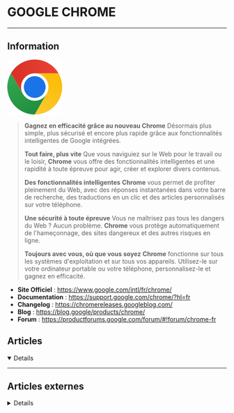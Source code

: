 # GOOGLE CHROME
---

## <i class="fa-solid fa-hashtag"></i> Information

![Logo](../../_media/apps/google_chrome/google_chrome-logo.svg ':size=250 :no-zoom')


> <i class="fa-solid fa-quote-left"></i> **Gagnez en efficacité grâce au nouveau Chrome**
> Désormais plus simple, plus sécurisé et encore plus rapide grâce aux fonctionnalités intelligentes de Google intégrées.
> 
> **Tout faire, plus vite**
> Que vous naviguiez sur le Web pour le travail ou le loisir, **Chrome** vous offre des fonctionnalités intelligentes et une rapidité à toute épreuve pour agir, créer et explorer divers contenus.
> 
> **Des fonctionnalités intelligentes**
>  **Chrome** vous permet de profiter pleinement du Web, avec des réponses instantanées dans votre barre de recherche, des traductions en un clic et des articles personnalisés sur votre téléphone.
> 
> **Une sécurité à toute épreuve**
> Vous ne maîtrisez pas tous les dangers du Web ? Aucun problème. **Chrome** vous protège automatiquement de l'hameçonnage, des sites dangereux et des autres risques en ligne.
>
> **Toujours avec vous, où que vous soyez**
> **Chrome** fonctionne sur tous les systèmes d'exploitation et sur tous vos appareils. Utilisez-le sur votre ordinateur portable ou votre téléphone, personnalisez-le et gagnez en efficacité. <i class="fa-solid fa-quote-left fa-rotate-180"></i>


- <i class="fa-solid fa-globe"></i> **Site Officiel** : https://www.google.com/intl/fr/chrome/
- <i class="fa-solid fa-book"></i> **Documentation** : https://support.google.com/chrome/?hl=fr
- <i class="fa-solid fa-file-circle-question"></i> **Changelog** : https://chromereleases.googleblog.com/
- <i class="fab fa-blogger-b"></i> **Blog** : https://blog.google/products/chrome/
- <i class="fas fa-comments"></i> **Forum** : https://productforums.google.com/forum/#!forum/chrome-fr



## <i class="fa-regular fa-newspaper"></i> Articles

<details open>

</details>

---

## <i class="fa-solid fa-glasses"></i> Articles externes

<details>

- [10 astuces de la Chrome Dev Tool que vous ne connaissez peut-être pas](https://cedriclegallo.fr/posts/201707/10-astuces-de-la-chrome-dev-tool-que-vous-ne-connaissez-peut-tre-pas/)
- [10 Fixes to Make Chrome Use Less Disk Space](https://www.makeuseof.com/fixes-chrome-less-disk-space/)
- [23 Website Permissions to Change in Google Chrome for Better Browsing](https://www.makeuseof.com/tag/website-permissions-change-chrome/)
- [6 Ways to Fix the “Download Failed Network Error” on Chrome](https://www.makeuseof.com/ways-to-fix-download-failed-network-error-chrome/)
- [7 Essential Privacy Settings for Chrome OS and Google Chrome](https://www.makeuseof.com/tag/privacy-settings-chrome-os-google-chrome/)
- [7 Google Chrome Tips That Will Boost Your Productivity](https://www.makeuseof.com/google-chrome-tips-that-boost-productivity-/)
- [7 Ways to Fix Slow Chrome Issues](https://www.makeuseof.com/fix-slow-chrome-issues/)
- [7 Ways to Stop Google Chrome From Opening on Startup in Windows](https://www.makeuseof.com/Ways-to-Stop-Google-Chrome-Opening-on-Startup-Windows/)
- [8 Tips to Make Chrome More Secure on Your Device](https://www.makeuseof.com/tips-make-chrome-more-secure/)
- [9 Hidden Features of Chrome DevTools](https://javascript.plainenglish.io/9-hidden-features-of-chrome-devtools-78856b2a96de)
- [9 Ways to Fix Slow Download Speeds on Chrome](https://www.makeuseof.com/fix-slow-download-speeds-chrome/)
- [9+ Chrome Extensions I Wish I Knew Earlier](https://javascript.plainenglish.io/9-chrome-extensions-i-wish-i-knew-earlier-a42ec954ac9e)
- [A Look at What’s New in Chrome DevTools in 2020](https://css-tricks.com/whats-new-in-devtools-2020/)
- [A Native Lazy Load for the Web](https://css-tricks.com/a-native-lazy-load-for-the-web-platform/)
- [Afficher le code source d'une extension Chrome ou Firefox dans le navigateur](https://blog.shevarezo.fr/post/2020/05/28/code-source-extension-chrome-firefox-dans-navigateur)
- [Build a Chrome Extension From Idea to Launch in an Afternoon](https://dzone.com/articles/build-a-chrome-extension-from-idea-to-launch-in-an)
- [Chrome 83: rollout of DNS over HTTPS (Secure DNS) begins](https://www.ghacks.net/2020/05/20/chrome-83-rollout-of-dns-over-https-secure-dns-begins/)
- [Chrome is blocking downloads? Here is why!](https://www.ghacks.net/2020/10/08/chrome-is-blocking-downloads-here-is-why/)
- [Chrome PDF Viewer Not Working? Here's How to Fix It](https://www.makeuseof.com/chrome-pdf-viewer-not-working-heres-how-to-fix-it/)
- [Chromium vs. Chrome – What’s the Difference?](https://dzone.com/articles/chromium-vs-chrome-whats-the-difference-1)
- [Comment activer le thème sombre de Google Chrome sur Windows 10](https://syskb.com/comment-activer-theme-sombre-chrome/)
- [Comment activer les sous-titres instantanés audio et vidéo dans Chrome ?](https://www.it-connect.fr/comment-activer-les-sous-titres-instantanes-audio-et-video-dans-chrome/)
- [Comment complètement réinitialiser Google Chrome](https://syskb.com/comment-completement-reinitialiser-google-chrome/)
- [Comment configurer Chrome par GPO ?](https://www.it-connect.fr/comment-configurer-chrome-par-gpo/)
- [Comment désactiver la « Liste de lecture » de Chrome ?](https://www.it-connect.fr/comment-desactiver-la-liste-de-lecture-de-chrome/)
- [Comment désactiver les notifications dans Google Chrome ?](https://www.it-connect.fr/comment-desactiver-les-notifications-dans-google-chrome/)
- [Comment enregistrer vos actions sur Chrome pour ensuite les rejouer automatiquement ?](https://korben.info/comment-enregistrer-vos-actions-sur-chrome-pour-ensuite-les-rejouer-automatiquement.html)
- [Comment ouvrir Chrome en ligne de commande ?](https://www.it-connect.fr/comment-ouvrir-chrome-en-ligne-de-commande/)
- [Comment utiliser le gestionnaire des tâches intégré à Edge et Chrome ?](https://www.it-connect.fr/comment-utiliser-le-gestionnaire-des-taches-integre-a-edge-et-chrome/)
- [Comment voir les extensions qui ralentissent votre navigateur Internet](https://syskb.com/comment-voir-les-extensions-qui-ralentissent-votre-navigateur-internet/)
- [Configuration du DNS over HTTPS dans les navigateurs](https://www.it-connect.fr/configuration-du-dns-over-https-dans-les-navigateurs/)
- [Configure Chrome to allow site content only on HTTPS sites](https://www.ghacks.net/2018/11/01/configure-chrome-to-allow-site-content-only-on-https-sites/)
- [Configurer le DNS-over-HTTPS dans Chrome par GPO](https://www.it-connect.fr/configurer-le-dns-over-https-dans-chrome-par-gpo/)
- [Configuring Chrome for Privacy and Convenience](https://dzone.com/articles/configuring-chrome-for-privacy-and-convenience)
- [Debug JavaScript in Google Chrome’s Dev Tools in 7 Easy Steps](https://dzone.com/articles/debug-javascript-in-google-chromes-dev-tools-in-7)
- [Démarrer automatiquement Chrome, Firefox, Opéra et IE en mode « Navigation Privée »](https://syskb.com/comment-demarrer-automatiquement-vos-navigateurs-dans-le-mode-navigation-privee/)
- [Démarrer automatiquement Chrome, Firefox, Opéra et IE en mode « Navigation Privée »](https://syskb.com/comment-demarrer-automatiquement-vos-navigateurs-dans-le-mode-navigation-privee/)
- [Déployer des favoris Chrome par GPO](https://www.it-connect.fr/deployer-des-favoris-chrome-par-gpo/)
- [Développer une extension pour navigateur](http://blog.ippon.fr/2018/02/08/developper-une-extension-pour-navigateur/)
- [Everything You Need to Know About Google Chrome's New Cookies Policy](https://www.makeuseof.com/everything-to-know-about-chromes-cookies-policy/)
- [Find out if your browser supports the new image format JPEG XL](https://www.ghacks.net/2021/05/11/find-out-if-your-browser-supports-the-new-image-format-jpeg-xl/)
- [Fix Chrome prioritizing search words over visited sites in address bar](https://www.ghacks.net/2019/05/14/fix-chrome-prioritizing-search-words-over-visited-sites-in-address-bar/)
- [Fix chrome.exe appearing on the Windows Lockscreen](https://www.ghacks.net/2019/06/07/fix-chrome-exe-appearing-on-the-windows-lockscreen/)
- [Fix DNS PROBE FINISHED NO INTERNET Chrome error on Windows 10](https://www.thewindowsclub.com/dns-probe-finished-no-internet-chrome-erro)
- [Fix ERR_BAD_SSL_CLIENT_AUTH_CERT error for Google Chrome](https://www.thewindowsclub.com/err_bad_ssl_client_auth_cert)
- [Fix ERR_SSL_VERSION_INTERFERENCE error on Google Chrome](https://www.thewindowsclub.com/err_ssl_version_interference)
- [Fix Google Chrome screen flashing on Windows 10](https://www.ghacks.net/2019/04/15/fix-google-chrome-screen-flashing-on-windows-10/)
- [Fix Google Chrome screen flickering issue on Windows 10](https://www.thewindowsclub.com/chrome-screen-flickering-issue-on-windows-10)
- [Fix Google Chrome's font looking off](https://www.ghacks.net/2018/05/05/fix-google-chromes-font-off/)
- [Getting Started with Headless Chrome](https://developers.google.com/web/updates/2017/04/headless-chrome)
- [Google adds temporary flag to Chrome to allow FTP protocol](https://www.ghacks.net/2019/11/03/google-adds-temporary-flag-to-chrome-to-allow-ftp-protocol/)
- [Google Chrome Dark Mode on Windows](https://www.ghacks.net/2019/01/04/google-chrome-dark-mode-on-windows/)
- [Google Chrome Logging You Out? Here's How to Fix the Problem](https://www.makeuseof.com/how-to-fix-chrome-logging-you-out/)
- [Google Chrome won’t clear Browsing History and Data](https://www.thewindowsclub.com/google-chrome-wont-clear-browsing-history?utm_source=feedburner&utm_medium=feed&utm_campaign=Feed%3A+TheWindowsClub+%28The+Windows+Club%29)
- [Google Chrome: Activity Log for extensions](https://www.ghacks.net/2019/02/23/google-chrome-activity-log-for-extensions/)
- [Google Chrome: better cookie protections and controls announced](https://www.ghacks.net/2019/05/08/google-chrome-better-cookie-protections-and-controls-announced/)
- [Google implements "always show full URL" option in Google Chrome](https://www.ghacks.net/2020/03/26/google-implements-always-show-full-url-option-in-google-chrome/)
- [Google Search Launches a New Shortcut for Editing Your Query](https://www.makeuseof.com/google-search-results-keyboard-shortcut-edit-query/)
- [Google working on Customize Background option in Chrome](https://www.ghacks.net/2018/06/16/google-working-on-customize-background-option-in-chrome/)
- [GPO : Définir Chrome comme navigateur par défaut](https://www.it-connect.fr/gpo-definir-chrome-comme-navigateur-par-defaut/)
- [Here is how you disable FLoC in Google Chrome](https://www.ghacks.net/2021/05/31/here-is-how-you-disable-floc-in-google-chrome/)
- [Hide Google recommends using Chrome advertisement on Google websites](https://www.ghacks.net/2021/08/31/hide-google-recommends-using-chrome-advertisement-on-google-websites/)
- [How do I clear the cache in Chrome without opening it?](https://linuxhint.com/removing_cache_chrome/)
- [How Do I Delete Previous Google Searches From History?](https://www.makeuseof.com/tag/clear-previous-google-searches/)
- [How Do I Enable And Disable GPU Acceleration In Google Chrome?](https://linuxhint.com/enable-disable-gpu-acceleration-google-chrome/)
- [How to Activate Incognito Mode for Private Browsing on Linux](https://www.makeuseof.com/private-browsing-linux/)
- [How to Build a Chrome Extension](https://css-tricks.com/how-to-build-a-chrome-extension/)
- [How to Change the Google Background in Chrome](https://www.makeuseof.com/change-the-google-background-in-chrome/)
- [How to Change Your Browser’s User Agent and Trick Websites](https://www.makeuseof.com/tag/trick-websites-changing-user-agent-chrome/)
- [How to Create a QR Code for a Webpage in Chrome](https://www.makeuseof.com/create-qr-code-chrome-webpage/)
- [How to create and delete Profiles in Google Chrome web browser](https://www.thewindowsclub.com/create-and-delete-profiles-in-google-chrome)
- [How to create and view HAR files for website troubleshooting](https://www.ghacks.net/2020/12/29/how-to-create-and-view-har-files-for-website-troubleshooting/)
- [How to deal with Chrome's "downloading proxy script" message](https://www.ghacks.net/2020/05/07/how-to-deal-with-chromes-downloading-proxy-script-message/)
- [How to Delete the Last 15 Minutes of Your Google Search History](https://www.makeuseof.com/delete-last-15-minutes-google-search/)
- [How to Delete Your Google Chrome History](https://www.makeuseof.com/tag/delete-google-chrome-history/)
- [How to delete your Google Web and App Activity automatically](https://www.ghacks.net/2019/06/05/how-to-delete-your-google-web-and-app-activity-automatically/)
- [How to Disable or Enable Cookies in Chrome, Firefox, and Edge](https://www.makeuseof.com/how-to-disable-enable-cookies-chrome-firefox-edge/)
- [How to Disable or Enable Cookies in Chrome, Firefox, and Edge](https://www.makeuseof.com/how-to-disable-enable-cookies-chrome-firefox-edge/)
- [How to disable search suggestion images in Google Chrome](https://www.ghacks.net/2019/06/05/how-to-disable-search-suggestion-images-in-google-chrome/)
- [How to Disable the Pop-Up Blocker in Chrome](https://www.makeuseof.com/how-to-disable-the-pop-up-blocker-in-chrome/)
- [How to Easily Fix the "Server IP Address Could Not Be Found" Google Chrome Error](https://www.makeuseof.com/server-ip-address-could-not-be-found-google-chrome-error/)
- [How to enable DNS-over-HTTPS (Secure DNS) in Chrome, Brave, Edge, Firefox and other browsers](https://www.ghacks.net/2021/10/23/how-to-enable-dns-over-https-secure-dns-in-chrome-brave-edge-firefox-and-other-browsers/)
- [How to Enable Flash in Chrome in 5 Easy Steps](https://www.makeuseof.com/tag/how-to-enable-flash-in-chrome/)
- [How to enable or allow Extensions in Incognito Mode on Google Chrome](https://www.thewindowsclub.com/enable-extensions-in-incognito-mode-on-google-chrome)
- [How to enable the better PDF Viewer in Google Chrome](https://www.ghacks.net/2020/12/24/how-to-enable-the-better-pdf-viewer-in-google-chrome/)
- [How to Fix “Kill Page” or “Wait” Errors in Chrome](https://www.makeuseof.com/tag/fix-kill-page-wait-errors-chrome/)
- [How to fix Google Chrome black screen issues](https://www.ghacks.net/2017/12/12/how-to-fix-google-chrome-black-screen-issues/)
- [How to Fix Issues in Chrome and Firefox With a Browser Reset](https://www.makeuseof.com/tag/reset-chrome-firefox/)
- [How to Fix the ERR_Connection_Refused Error in Chrome](https://www.makeuseof.com/err-connection-refused-error/)
- [How to Hard Refresh Your Browser](https://www.makeuseof.com/hard-refresh-browser/)
- [How to Hide or Fake Your Location in Chrome, Firefox, and Microsoft Edge](https://www.makeuseof.com/tag/disable-fake-location-firefox-internet-explorer-chrome/)
- [How to hide the extension icon (jigsaw) in Google Chrome](https://www.ghacks.net/2020/11/27/how-to-hide-the-extension-icon-jigsaw-in-google-chrome/)
- [How to identify fonts on any webpage without using an extension in Firefox and Chrome](https://www.ghacks.net/2020/09/26/how-to-identify-fonts-on-any-webpage-without-using-an-extension-in-firefox-and-chrome/)
- [How to install google chrome on Ubuntu 20.04](https://linuxhint.com/ubuntu_20-04_google_chrome_installation_guide/ )
- [How to Install Google Chrome using Windows PowerShell](https://www.thewindowsclub.com/install-google-chrome-using-windows-powershell)
- [How to Install Google Chrome Web Browser on Debian 9](https://linuxize.com/post/how-to-install-google-chrome-web-browser-on-debian-9/)
- [How to Install Google Chrome Web Browser on Ubuntu 20.04](https://linuxize.com/post/how-to-install-google-chrome-web-browser-on-ubuntu-20-04/)
- [How to Install the Chrome Browser on Ubuntu](https://www.makeuseof.com/install-chrome-ubuntu/)
- [How to Keep Your Mobile Browsing Private](https://www.makeuseof.com/tag/mobile-browsing-private/)
- [How to Manage Custom Zoom Levels in Chrome](https://www.makeuseof.com/tag/manage-custom-zoom-chrome/)
- [How to Migrate Bookmarks Between Chrome, Firefox, and/or Edge](https://www.makeuseof.com/tag/migrate-bookmarks-chrome-firefox-edge/)
- [How To Open and Use JavaScript Console In Google Chrome?](https://www.poftut.com/how-to-open-and-use-javascript-console-in-google-chrome/)
- [How to Reduce Chrome CPU Usage & Battery Drain: 6 Quick Tips](https://www.makeuseof.com/tag/3-quick-tips-to-reduce-chromes-cpu-usage-battery-drain/)
- [How to Refresh and Hard Refresh your web page in a browser](https://www.thewindowsclub.com/refresh-and-hard-refresh-web-page-browser)
- [How To Remove Software Reporter Tool To Fix Google Chrome High CPU Usage?](https://fossbytes.com/how-to-remove-software-reporter-tool-to-fix-google-chrome-high-cpu-usage/)
- [How to restart Google Chrome without extensions](https://www.ghacks.net/2018/07/02/how-to-restart-google-chrome-without-extensions/)
- [How to Restore Your Previous Session in Chrome and Firefox](https://www.makeuseof.com/how-to-restore-previous-session-chrome-firefox/)
- [How to Solve the ”Err Connection Reset” Error in Google Chrome](https://www.makeuseof.com/solve-the-err-connection-reset-error-in-google-chrome/)
- [How to speed up Session Restore responsiveness in Google Chrome](https://www.thewindowsclub.com/speed-up-session-restore-responsiveness-chrome)
- [How to Speed Up Your Browsing With These Simple Fixes](https://www.makeuseof.com/speed-up-your-browsing-simple-fixes/)
- [How to start and use Google Chrome in Application Mode](https://www.thewindowsclub.com/use-google-chrome-in-application-mode)
- [How to Stop Automatic Chrome Updates in Windows](https://www.makeuseof.com/tag/stop-automatic-chrome-updates-windows/)
- [How to Sync Browsers Between Your Phone and PC: The Complete Guide](https://www.makeuseof.com/how-to-sync-browsers-between-your-phone-and-pc-the-complete-guide/)
- [How to Use Chrome DevTools to Troubleshoot Website Issues](https://www.makeuseof.com/how-to-use-chrome-devtools/)
- [How to Use Chrome Remote Desktop to Control Your PC From Anywhere](https://www.makeuseof.com/tag/chrome-remote-desktop-control-pc/)
- [How To Use Google Chrome Commands?](https://www.poftut.com/how-to-use-google-chrome-commands/)
- [How To View and List SSL Certificate and Details In Google Chrome?](https://www.poftut.com/how-to-view-and-list-ssl-certificate-and-details-in-google-chrome/)
- [How to View SSL Certificate in Chrome](https://dzone.com/articles/how-to-view-ssl-certificate-in-chrome)
- [How To View, Delete and Clear Google Chrome Browser History?](https://www.poftut.com/how-to-view-delete-and-clear-google-chrome-browser-history/)
- [Improve Session Restore responsiveness in Google Chrome](https://www.ghacks.net/2018/12/07/chrome-session-restore-improve/)
- [Install Google Chrome 73 on CentOS 7 using yum command](https://www.cyberciti.biz/faq/install-google-chrome-on-centos-7/)
- [Integrate Nano Defender with uBlock Origin to block Anti-Adblocker](https://www.ghacks.net/2019/02/15/integrate-nano-defender-with-ublock-origin-to-block-anti-adblocker/)
- [Keyboard Shortcuts for Google Chrome](https://linuxhint.com/keyboard_shortcuts_google_chrome/)
- [La méthode geek pour économiser de la RAM avec Google Chrome](http://www.windows8facile.fr/google-chrome-economiser-ram/)
- [Methods to fix profile error occurred on Google Chrome](https://linuxhint.com/fix-profile-error-on-google-chrome/)
- [Navigator's Guide: Deployment Solution with Configuration Management](https://www.digitalocean.com/community/tutorials/navigator-s-guide-deployment-solution-with-configuration-management)
- [Navigator's Guide: High Availability](https://www.digitalocean.com/community/tutorials/navigator-s-guide-high-availability)
- [Navigator's Guide: Modular Infrastructure Configuration](https://www.digitalocean.com/community/tutorials/navigator-s-guide-modular-infrastructure-configuration)
- [Not Getting Notifications on Google Chrome? Here Are 10 Fixes to Try](https://www.makeuseof.com/google-chrome-notifications-not-working-fixes/)
- [Optimization Auditing: A Deep Dive into Chrome’s Dev Console](https://www.sitepoint.com/optimization-auditing-a-deep-dive-into-chromes-dev-console/)
- [Quel onglet Google Chrome consomme le plus de RAM ?](http://www.windows8facile.fr/onglet-google-chrome-memoire-ram/)
- [Réaliser une copie d’écran pleine page sous Chrome sans extension](https://www.it-connect.fr/realiser-une-copie-decran-pleine-page-sous-chrome-sans-extension/)
- [Restore one-click certificate viewing in Chrome](https://ma.ttias.be/restore-one-click-certificate-viewing-chrome/)
- [The 12 Best Chrome Flags to Upgrade Your Browsing Experience](https://www.makeuseof.com/tag/enable-google-chrome-flags/)
- [The 15 Best Chrome Extensions for Programmers and Developers](https://www.makeuseof.com/tag/best-chrome-extensions-programmers/)
- [The 6 Chrome Address Bar Icons You Need to Know More About](https://www.makeuseof.com/chrome-address-bar-icons/)
- [The Best Google Search Cheat Sheet: Tips, Operators, and Commands to Know](https://www.makeuseof.com/tag/best-google-search-tips-pdf/)
- [The Critical Path: Optimizing Load Times With the Chrome DevTools](https://dzone.com/articles/the-critical-path-optimizing-load-times-with-the-c)
- [The Essential Google Chrome FAQ](https://www.makeuseof.com/tag/google-chrome-faq/)
- [Try this if Google Chrome closes automatically on start](https://www.ghacks.net/2018/11/19/try-this-if-google-chrome-closes-automatically-on-start/)
- [Une extension pour nettoyer les URL que vous partagez de tous les trackers UTM_](https://korben.info/une-extension-pour-nettoyer-les-url-que-vous-partagez-de-tous-les-trackers-utm_.html)
- [Use Chrome Remote Desktop to Access Your Computer](https://www.digitalcare.org/chrome-remote-desktop/)
- [Use Chrome's Task Manager to find out which site or extension slows it down](https://www.ghacks.net/2018/02/21/use-chromes-task-manager-to-find-out-which-site-or-extension-slows-it-down/)
- [Useful Chrome Command Line Switches or Flags](https://www.thewindowsclub.com/chrome-command-line-switches)
- [Vider le cache de Google Chrome](http://www.windows8facile.fr/google-chrome-vider-cache/)
- [Vitesse et sécurité : 5 astuces pour améliorer Google Chrome.](https://quick-tutoriel.com/astuces-pour-ameliorer-google-chrome/)
- [What are Chrome DevTools](https://linuxhint.com/chrome-dev-tools/)
- [Why Is Google Chrome Using So Much RAM? Here's How to Fix It](https://www.makeuseof.com/tag/chrome-using-much-ram-fix-right-now/)
- [You Can Now Capture and Edit Screenshots in Chrome for Android](https://www.makeuseof.com/capture-edit-screenshots-chrome-android/)

</details>
